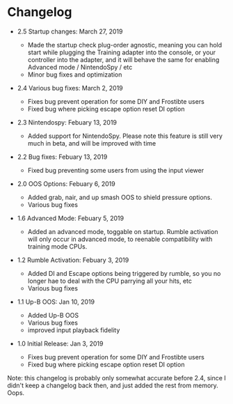 # Changelog
- 2.5 Startup changes: March 27, 2019
	- Made the startup check plug-order agnostic, meaning you can hold start while plugging the Training adapter into the console, or your controller into the adapter, and it will behave the same for enabling Advanced mode / NintendoSpy / etc
	- Minor bug fixes and optimization

- 2.4 Various bug fixes: March 2, 2019
	- Fixes bug prevent operation for some DIY and Frostibte users
  	- Fixed bug where picking escape option reset DI option
  
- 2.3 Nintendospy: Febuary 13, 2019
	- Added support for NintendoSpy. Please note this feature is still very much in beta, and will be improved with time
  
- 2.2 Bug fixes: Febuary 13, 2019
	- Fixed bug preventing some users from using the input viewer
  
- 2.0 OOS Options: Febuary 6, 2019
	- Added grab, nair, and up smash OOS to shield pressure options.
  	- Various bug fixes
  
- 1.6 Advanced Mode: Febuary 5, 2019
	- Added an advanced mode, toggable on startup. Rumble activation will only occur in advanced mode, to reenable compatibility with training mode CPUs.
  
- 1.2 Rumble Activation: Febuary 3, 2019
	- Added DI and Escape options being triggered by rumble, so you no longer hae to deal with the CPU parrying all your hits, etc
  	- Various bug fixes
  
- 1.1 Up-B OOS: Jan 10, 2019
	- Added Up-B OOS
  	- Various bug fixes
  	- improved input playback fidelity
  
- 1.0 Initial Release: Jan 3, 2019
	- Fixes bug prevent operation for some DIY and Frostibte users
  	- Fixed bug where picking escape option reset DI option

Note: this changelog is probably only somewhat accurate before 2.4, since I didn't keep a changelog back then, and just added the rest from memory. Oops.
